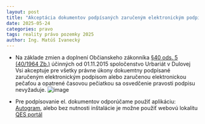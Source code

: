 ```yaml
---
layout: post
title: "Akceptácia dokumentov podpísaných zaručeným elektronickým podpisom alebo zaručenou elektronickou pečaťou a opatrené časovou pečiatkou."
date: 2025-05-24
categories: pravo 
tags: reality právo pozemky 2025
author: Ing. Matúš Ivanecký
---
```



- Na základe zmien a doplnení Občianskeho zákonníka [§40 ods. 5 (40/1964 Zb.)](https://www.slov-lex.sk/ezbierky-fe/pravne-predpisy/SK/ZZ/1964/40/20151101.html#paragraf-40.odsek-5) účinných od 01.11.2015 spoločenstvo Urbariát v Dulovej Vsi akceptuje pre všetky právne úkony dokuemtny podpísané zaručeným elektronickým podpisom alebo zaručenou elektronickou pečaťou a opatrené časovou pečiatkou sa osvedčenie pravosti podpisu nevyžaduje.
![image](https://github.com/user-attachments/assets/018692ff-0d59-42de-bfb2-77bd7208178b)


- Pre podpísovanie el. dokumentov odporúčame použiť aplikáciu: [Autogram](https://sluzby.slovensko.digital/autogram/), alebo bez nutnosti inštalácie je možne použiť webovú lokalitu [QES portál](https://qesportal.sk/Portal/sk)




 


